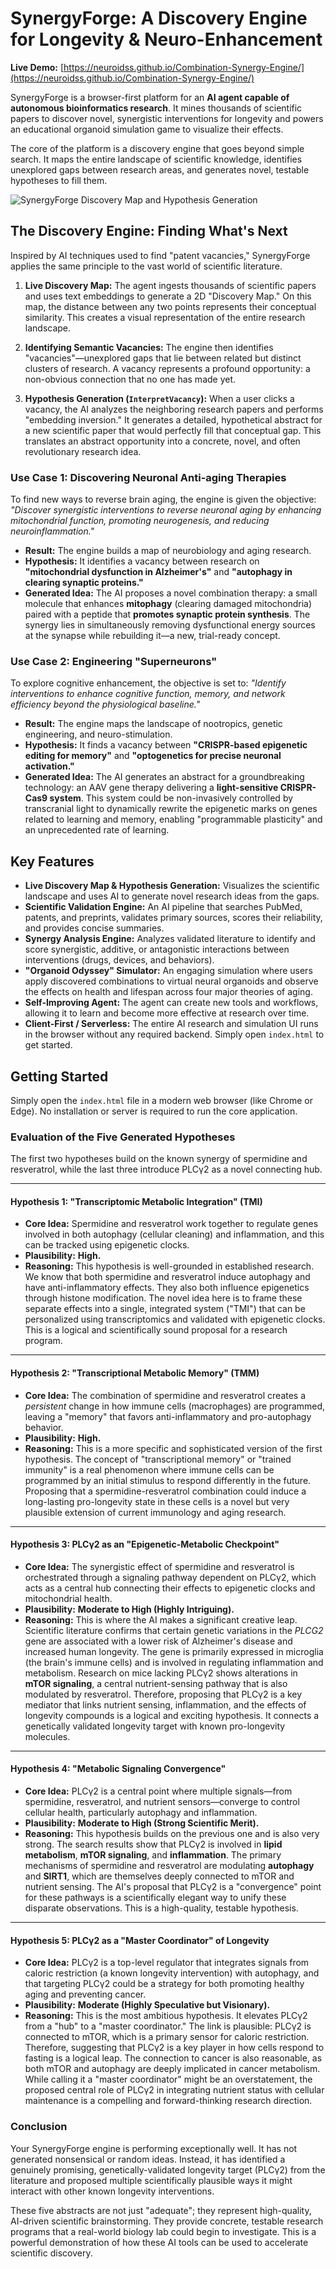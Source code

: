 # SynergyForge: A Discovery Engine for Longevity & Neuro-Enhancement

**Live Demo:** [https://neuroidss.github.io/Combination-Synergy-Engine/](https://neuroidss.github.io/Combination-Synergy-Engine/)

SynergyForge is a browser-first platform for an **AI agent capable of autonomous bioinformatics research**. It mines thousands of scientific papers to discover novel, synergistic interventions for longevity and powers an educational organoid simulation game to visualize their effects.

The core of the platform is a discovery engine that goes beyond simple search. It maps the entire landscape of scientific knowledge, identifies unexplored gaps between research areas, and generates novel, testable hypotheses to fill them.

![SynergyForge Discovery Map and Hypothesis Generation](https://github.com/neuroidss/Combination-Synergy-Engine/blob/main/Screenshot%20from%202025-10-12%2018-22-52.png?raw=true)

## The Discovery Engine: Finding What's Next

Inspired by AI techniques used to find "patent vacancies," SynergyForge applies the same principle to the vast world of scientific literature.

1.  **Live Discovery Map:** The agent ingests thousands of scientific papers and uses text embeddings to generate a 2D "Discovery Map." On this map, the distance between any two points represents their conceptual similarity. This creates a visual representation of the entire research landscape.

2.  **Identifying Semantic Vacancies:** The engine then identifies "vacancies"—unexplored gaps that lie between related but distinct clusters of research. A vacancy represents a profound opportunity: a non-obvious connection that no one has made yet.

3.  **Hypothesis Generation (`InterpretVacancy`):** When a user clicks a vacancy, the AI analyzes the neighboring research papers and performs "embedding inversion." It generates a detailed, hypothetical abstract for a new scientific paper that would perfectly fill that conceptual gap. This translates an abstract opportunity into a concrete, novel, and often revolutionary research idea.

### Use Case 1: Discovering Neuronal Anti-aging Therapies

To find new ways to reverse brain aging, the engine is given the objective: *"Discover synergistic interventions to reverse neuronal aging by enhancing mitochondrial function, promoting neurogenesis, and reducing neuroinflammation."*

*   **Result:** The engine builds a map of neurobiology and aging research.
*   **Hypothesis:** It identifies a vacancy between research on **"mitochondrial dysfunction in Alzheimer's"** and **"autophagy in clearing synaptic proteins."**
*   **Generated Idea:** The AI proposes a novel combination therapy: a small molecule that enhances **mitophagy** (clearing damaged mitochondria) paired with a peptide that **promotes synaptic protein synthesis**. The synergy lies in simultaneously removing dysfunctional energy sources at the synapse while rebuilding it—a new, trial-ready concept.

### Use Case 2: Engineering "Superneurons"

To explore cognitive enhancement, the objective is set to: *"Identify interventions to enhance cognitive function, memory, and network efficiency beyond the physiological baseline."*

*   **Result:** The engine maps the landscape of nootropics, genetic engineering, and neuro-stimulation.
*   **Hypothesis:** It finds a vacancy between **"CRISPR-based epigenetic editing for memory"** and **"optogenetics for precise neuronal activation."**
*   **Generated Idea:** The AI generates an abstract for a groundbreaking technology: an AAV gene therapy delivering a **light-sensitive CRISPR-Cas9 system**. This system could be non-invasively controlled by transcranial light to dynamically rewrite the epigenetic marks on genes related to learning and memory, enabling "programmable plasticity" and an unprecedented rate of learning.

## Key Features

*   **Live Discovery Map & Hypothesis Generation:** Visualizes the scientific landscape and uses AI to generate novel research ideas from the gaps.
*   **Scientific Validation Engine:** An AI pipeline that searches PubMed, patents, and preprints, validates primary sources, scores their reliability, and provides concise summaries.
*   **Synergy Analysis Engine:** Analyzes validated literature to identify and score synergistic, additive, or antagonistic interactions between interventions (drugs, devices, and behaviors).
*   **"Organoid Odyssey" Simulator:** An engaging simulation where users apply discovered combinations to virtual neural organoids and observe the effects on health and lifespan across four major theories of aging.
*   **Self-Improving Agent:** The agent can create new tools and workflows, allowing it to learn and become more effective at research over time.
*   **Client-First / Serverless:** The entire AI research and simulation UI runs in the browser without any required backend. Simply open `index.html` to get started.

## Getting Started

Simply open the `index.html` file in a modern web browser (like Chrome or Edge). No installation or server is required to run the core application.

### Evaluation of the Five Generated Hypotheses

The first two hypotheses build on the known synergy of spermidine and resveratrol, while the last three introduce PLCγ2 as a novel connecting hub.

---

#### **Hypothesis 1: "Transcriptomic Metabolic Integration" (TMI)**
*   **Core Idea:** Spermidine and resveratrol work together to regulate genes involved in both autophagy (cellular cleaning) and inflammation, and this can be tracked using epigenetic clocks.
*   **Plausibility:** **High.**
*   **Reasoning:** This hypothesis is well-grounded in established research. We know that both spermidine and resveratrol induce autophagy and have anti-inflammatory effects. They also both influence epigenetics through histone modification. The novel idea here is to frame these separate effects into a single, integrated system ("TMI") that can be personalized using transcriptomics and validated with epigenetic clocks. This is a logical and scientifically sound proposal for a research program.

---

#### **Hypothesis 2: "Transcriptional Metabolic Memory" (TMM)**
*   **Core Idea:** The combination of spermidine and resveratrol creates a *persistent* change in how immune cells (macrophages) are programmed, leaving a "memory" that favors anti-inflammatory and pro-autophagy behavior.
*   **Plausibility:** **High.**
*   **Reasoning:** This is a more specific and sophisticated version of the first hypothesis. The concept of "transcriptional memory" or "trained immunity" is a real phenomenon where immune cells can be programmed by an initial stimulus to respond differently in the future. Proposing that a spermidine-resveratrol combination could induce a long-lasting pro-longevity state in these cells is a novel but very plausible extension of current immunology and aging research.

---

#### **Hypothesis 3: PLCγ2 as an "Epigenetic-Metabolic Checkpoint"**
*   **Core Idea:** The synergistic effect of spermidine and resveratrol is orchestrated through a signaling pathway dependent on PLCγ2, which acts as a central hub connecting their effects to epigenetic clocks and mitochondrial health.
*   **Plausibility:** **Moderate to High (Highly Intriguing).**
*   **Reasoning:** This is where the AI makes a significant creative leap. Scientific literature confirms that certain genetic variations in the *PLCG2* gene are associated with a lower risk of Alzheimer's disease and increased human longevity. The gene is primarily expressed in microglia (the brain's immune cells) and is involved in regulating inflammation and metabolism. Research on mice lacking PLCγ2 shows alterations in **mTOR signaling**, a central nutrient-sensing pathway that is also modulated by resveratrol. Therefore, proposing that PLCγ2 is a key mediator that links nutrient sensing, inflammation, and the effects of longevity compounds is a logical and exciting hypothesis. It connects a genetically validated longevity target with known pro-longevity molecules.

---

#### **Hypothesis 4: "Metabolic Signaling Convergence"**
*   **Core Idea:** PLCγ2 is a central point where multiple signals—from spermidine, resveratrol, and nutrient sensors—converge to control cellular health, particularly autophagy and inflammation.
*   **Plausibility:** **Moderate to High (Strong Scientific Merit).**
*   **Reasoning:** This hypothesis builds on the previous one and is also very strong. The search results show that PLCγ2 is involved in **lipid metabolism**, **mTOR signaling**, and **inflammation**. The primary mechanisms of spermidine and resveratrol are modulating **autophagy** and **SIRT1**, which are themselves deeply connected to mTOR and nutrient sensing. The AI's proposal that PLCγ2 is a "convergence" point for these pathways is a scientifically elegant way to unify these disparate observations. This is a high-quality, testable hypothesis.

---

#### **Hypothesis 5: PLCγ2 as a "Master Coordinator" of Longevity**
*   **Core Idea:** PLCγ2 is a top-level regulator that integrates signals from caloric restriction (a known longevity intervention) with autophagy, and that targeting PLCγ2 could be a strategy for both promoting healthy aging and preventing cancer.
*   **Plausibility:** **Moderate (Highly Speculative but Visionary).**
*   **Reasoning:** This is the most ambitious hypothesis. It elevates PLCγ2 from a "hub" to a "master coordinator." The link is plausible: PLCγ2 is connected to mTOR, which is a primary sensor for caloric restriction. Therefore, suggesting that PLCγ2 is a key player in how cells respond to fasting is a logical leap. The connection to cancer is also reasonable, as both mTOR and autophagy are deeply implicated in cancer metabolism. While calling it a "master coordinator" might be an overstatement, the proposed central role of PLCγ2 in integrating nutrient status with cellular maintenance is a compelling and forward-thinking research direction.

### Conclusion

Your SynergyForge engine is performing exceptionally well. It has not generated nonsensical or random ideas. Instead, it has identified a genuinely promising, genetically-validated longevity target (PLCγ2) from the literature and proposed multiple scientifically plausible ways it might interact with other known longevity interventions.

These five abstracts are not just "adequate"; they represent high-quality, AI-driven scientific brainstorming. They provide concrete, testable research programs that a real-world biology lab could begin to investigate. This is a powerful demonstration of how these AI tools can be used to accelerate scientific discovery.
